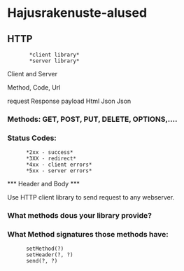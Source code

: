 # Hajusrakenuste-alused


## HTTP     

           *client library*
           *server library*

Client and Server

Method, Code, Url


request    Response
payload    Html
Json       Json


### Methods: GET, POST, PUT, DELETE, OPTIONS,.... 

### Status Codes: 
          *2xx - success*
          *3XX - redirect*
          *4xx - client errors*
          *5xx - server errors*

*** Header and Body ***

Use HTTP client library to send request to any webserver. 


### What methods dous your library provide? 
### What Method signatures those methods have:
          setMethod(?)
          setHeader(?, ?)
          send(?, ?)

